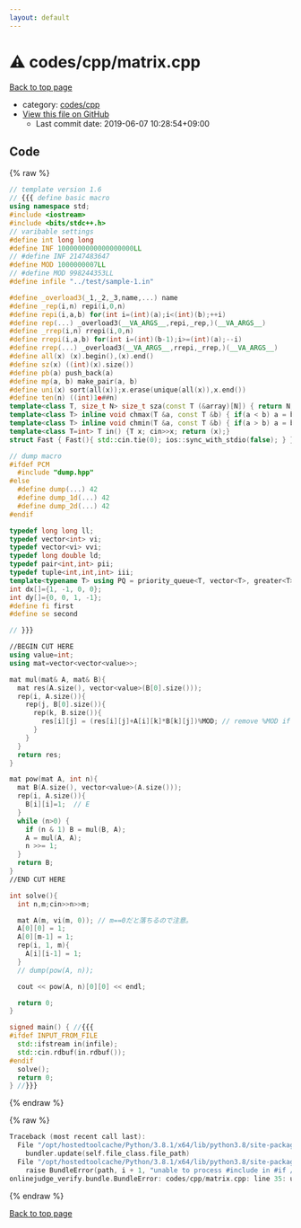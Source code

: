 ```yaml
---
layout: default
---
```


<!-- mathjax config similar to math.stackexchange -->
<script type="text/javascript" async
  src="https://cdnjs.cloudflare.com/ajax/libs/mathjax/2.7.5/MathJax.js?config=TeX-MML-AM_CHTML">
</script>
<script type="text/x-mathjax-config">
  MathJax.Hub.Config({
    TeX: { equationNumbers: { autoNumber: "AMS" }},
    tex2jax: {
      inlineMath: [ ['$','$'] ],
      processEscapes: true
    },
    "HTML-CSS": { matchFontHeight: false },
    displayAlign: "left",
    displayIndent: "2em"
  });
</script>

<script type="text/javascript" src="https://cdnjs.cloudflare.com/ajax/libs/jquery/3.4.1/jquery.min.js"></script>
<script src="https://cdn.jsdelivr.net/npm/jquery-balloon-js@1.1.2/jquery.balloon.min.js" integrity="sha256-ZEYs9VrgAeNuPvs15E39OsyOJaIkXEEt10fzxJ20+2I=" crossorigin="anonymous"></script>
<script type="text/javascript" src="../../../assets/js/copy-button.js"></script>
<link rel="stylesheet" href="../../../assets/css/copy-button.css" />


# :warning: codes/cpp/matrix.cpp

<a href="../../../index.html">Back to top page</a>

* category: <a href="../../../index.html#7c19064045d3d46a80d9dc742b659ff9">codes/cpp</a>
* <a href="{{ site.github.repository_url }}/blob/master/codes/cpp/matrix.cpp">View this file on GitHub</a>
    - Last commit date: 2019-06-07 10:28:54+09:00




## Code

<a id="unbundled"></a>
{% raw %}
```cpp
// template version 1.6
// {{{ define basic macro
using namespace std;
#include <iostream>
#include <bits/stdc++.h>
// varibable settings
#define int long long
#define INF 1000000000000000000LL
// #define INF 2147483647
#define MOD 1000000007LL
// #define MOD 998244353LL
#define infile "../test/sample-1.in"

#define _overload3(_1,_2,_3,name,...) name
#define _rep(i,n) repi(i,0,n)
#define repi(i,a,b) for(int i=(int)(a);i<(int)(b);++i)
#define rep(...) _overload3(__VA_ARGS__,repi,_rep,)(__VA_ARGS__)
#define _rrep(i,n) rrepi(i,0,n)
#define rrepi(i,a,b) for(int i=(int)(b-1);i>=(int)(a);--i)
#define rrep(...) _overload3(__VA_ARGS__,rrepi,_rrep,)(__VA_ARGS__)
#define all(x) (x).begin(),(x).end()
#define sz(x) ((int)(x).size())
#define pb(a) push_back(a)
#define mp(a, b) make_pair(a, b)
#define uni(x) sort(all(x));x.erase(unique(all(x)),x.end())
#define ten(n) ((int)1e##n)
template<class T, size_t N> size_t sza(const T (&array)[N]) { return N; }
template<class T> inline void chmax(T &a, const T &b) { if(a < b) a = b; }
template<class T> inline void chmin(T &a, const T &b) { if(a > b) a = b; }
template<class T=int> T in() {T x; cin>>x; return (x);}
struct Fast { Fast(){ std::cin.tie(0); ios::sync_with_stdio(false); } } fast;

// dump macro
#ifdef PCM
  #include "dump.hpp"
#else
  #define dump(...) 42
  #define dump_1d(...) 42
  #define dump_2d(...) 42
#endif

typedef long long ll;
typedef vector<int> vi;
typedef vector<vi> vvi;
typedef long double ld;
typedef pair<int,int> pii;
typedef tuple<int,int,int> iii;
template<typename T> using PQ = priority_queue<T, vector<T>, greater<T>>;
int dx[]={1, -1, 0, 0};
int dy[]={0, 0, 1, -1};
#define fi first
#define se second

// }}}

//BEGIN CUT HERE
using value=int;
using mat=vector<vector<value>>;

mat mul(mat& A, mat& B){
  mat res(A.size(), vector<value>(B[0].size()));
  rep(i, A.size()){
    rep(j, B[0].size()){
      rep(k, B.size()){
        res[i][j] = (res[i][j]+A[i][k]*B[k][j])%MOD; // remove %MOD if not needed
      }
    }
  }
  return res;
}

mat pow(mat A, int n){
  mat B(A.size(), vector<value>(A.size()));
  rep(i, A.size()){
    B[i][i]=1;  // E
  }
  while (n>0) {
    if (n & 1) B = mul(B, A);
    A = mul(A, A);
    n >>= 1;
  }
  return B;
}
//END CUT HERE

int solve(){
  int n,m;cin>>n>>m;

  mat A(m, vi(m, 0)); // m==0だと落ちるので注意。
  A[0][0] = 1;
  A[0][m-1] = 1;
  rep(i, 1, m){
    A[i][i-1] = 1;
  }
  // dump(pow(A, n));

  cout << pow(A, n)[0][0] << endl;

  return 0;
}

signed main() { //{{{
#ifdef INPUT_FROM_FILE
  std::ifstream in(infile);
  std::cin.rdbuf(in.rdbuf());
#endif
  solve();
  return 0;
} //}}}

```
{% endraw %}

<a id="bundled"></a>
{% raw %}
```cpp
Traceback (most recent call last):
  File "/opt/hostedtoolcache/Python/3.8.1/x64/lib/python3.8/site-packages/onlinejudge_verify/docs.py", line 342, in write_contents
    bundler.update(self.file_class.file_path)
  File "/opt/hostedtoolcache/Python/3.8.1/x64/lib/python3.8/site-packages/onlinejudge_verify/bundle.py", line 181, in update
    raise BundleError(path, i + 1, "unable to process #include in #if / #ifdef / #ifndef other than include guards")
onlinejudge_verify.bundle.BundleError: codes/cpp/matrix.cpp: line 35: unable to process #include in #if / #ifdef / #ifndef other than include guards

```
{% endraw %}

<a href="../../../index.html">Back to top page</a>


